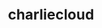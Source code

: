 ---
title: "charliecloud"
layout: cache
categories: [package, develop]
meta: {"versions": ["0.34"], "compilers": ["cce@=15.0.1", "gcc@=11.4.0", "gcc@=9.4.0", "oneapi@=2023.2.0", "oneapi@=2023.2.1"], "oss": ["rhel8", "ubuntu20.04"], "platforms": ["linux"], "targets": ["aarch64", "neoverse_v1", "ppc64le", "x86_64_v3", "zen4"], "stacks": ["e4s", "e4s-arm", "e4s-cray-rhel", "e4s-neoverse_v1", "e4s-oneapi", "e4s-power", "root"], "num_specs": 60, "num_specs_by_stack": {"root": 60, "e4s-cray-rhel": 10, "e4s-arm": 8, "e4s-neoverse_v1": 6, "e4s-power": 12, "e4s": 12, "e4s-oneapi": 12}}
spec_details: [{"hash": "vrwbtnbdvfvvd6nfxgumdvgxbtm6j3af", "compiler": "cce@=15.0.1", "versions": ["0.34"], "os": "rhel8", "platform": "linux", "target": "zen4", "variants": ["build_system=autotools", "~docs", "~squashfuse"], "stacks": ["root", "e4s-cray-rhel"], "size": "-", "tarball": "https://binaries.spack.io/develop/build_cache/linux-rhel8-zen4/cce-15.0.1/charliecloud-0.34/linux-rhel8-zen4-cce-15.0.1-charliecloud-0.34-vrwbtnbdvfvvd6nfxgumdvgxbtm6j3af.spack"}, {"hash": "yox5po3z62pqofge73f6ihy72fzeu6of", "compiler": "cce@=15.0.1", "versions": ["0.34"], "os": "rhel8", "platform": "linux", "target": "zen4", "variants": ["build_system=autotools", "~docs", "~squashfuse"], "stacks": ["root", "e4s-cray-rhel"], "size": "-", "tarball": "https://binaries.spack.io/develop/build_cache/linux-rhel8-zen4/cce-15.0.1/charliecloud-0.34/linux-rhel8-zen4-cce-15.0.1-charliecloud-0.34-yox5po3z62pqofge73f6ihy72fzeu6of.spack"}, {"hash": "rlwe7r4jz4ngr43t6ral6ybips2svuyn", "compiler": "cce@=15.0.1", "versions": ["0.34"], "os": "rhel8", "platform": "linux", "target": "zen4", "variants": ["build_system=autotools", "~docs", "~squashfuse"], "stacks": ["root", "e4s-cray-rhel"], "size": "-", "tarball": "https://binaries.spack.io/develop/build_cache/linux-rhel8-zen4/cce-15.0.1/charliecloud-0.34/linux-rhel8-zen4-cce-15.0.1-charliecloud-0.34-rlwe7r4jz4ngr43t6ral6ybips2svuyn.spack"}, {"hash": "ha3p4l626w3ri7gm5ued7s7c4khktlxq", "compiler": "cce@=15.0.1", "versions": ["0.34"], "os": "rhel8", "platform": "linux", "target": "zen4", "variants": ["build_system=autotools", "~docs", "~squashfuse"], "stacks": ["root", "e4s-cray-rhel"], "size": "-", "tarball": "https://binaries.spack.io/develop/build_cache/linux-rhel8-zen4/cce-15.0.1/charliecloud-0.34/linux-rhel8-zen4-cce-15.0.1-charliecloud-0.34-ha3p4l626w3ri7gm5ued7s7c4khktlxq.spack"}, {"hash": "463auginlnguajr73u7z3ramnefwhp5l", "compiler": "cce@=15.0.1", "versions": ["0.34"], "os": "rhel8", "platform": "linux", "target": "zen4", "variants": ["build_system=autotools", "~docs", "~squashfuse"], "stacks": ["root", "e4s-cray-rhel"], "size": "-", "tarball": "https://binaries.spack.io/develop/build_cache/linux-rhel8-zen4/cce-15.0.1/charliecloud-0.34/linux-rhel8-zen4-cce-15.0.1-charliecloud-0.34-463auginlnguajr73u7z3ramnefwhp5l.spack"}, {"hash": "3kgdc4djddxb42hiyi5aqi6huuj2yw2l", "compiler": "cce@=15.0.1", "versions": ["0.34"], "os": "rhel8", "platform": "linux", "target": "zen4", "variants": ["build_system=autotools", "~docs", "~squashfuse"], "stacks": ["root", "e4s-cray-rhel"], "size": "-", "tarball": "https://binaries.spack.io/develop/build_cache/linux-rhel8-zen4/cce-15.0.1/charliecloud-0.34/linux-rhel8-zen4-cce-15.0.1-charliecloud-0.34-3kgdc4djddxb42hiyi5aqi6huuj2yw2l.spack"}, {"hash": "d5pwmqx4qhyojz2p7xuy6wc6i4y7sfae", "compiler": "cce@=15.0.1", "versions": ["0.34"], "os": "rhel8", "platform": "linux", "target": "zen4", "variants": ["build_system=autotools", "~docs", "~squashfuse"], "stacks": ["root", "e4s-cray-rhel"], "size": "-", "tarball": "https://binaries.spack.io/develop/build_cache/linux-rhel8-zen4/cce-15.0.1/charliecloud-0.34/linux-rhel8-zen4-cce-15.0.1-charliecloud-0.34-d5pwmqx4qhyojz2p7xuy6wc6i4y7sfae.spack"}, {"hash": "h5e36w3werrqtqutmeaitdll6lgfke7a", "compiler": "cce@=15.0.1", "versions": ["0.34"], "os": "rhel8", "platform": "linux", "target": "zen4", "variants": ["build_system=autotools", "~docs", "~squashfuse"], "stacks": ["root", "e4s-cray-rhel"], "size": "-", "tarball": "https://binaries.spack.io/develop/build_cache/linux-rhel8-zen4/cce-15.0.1/charliecloud-0.34/linux-rhel8-zen4-cce-15.0.1-charliecloud-0.34-h5e36w3werrqtqutmeaitdll6lgfke7a.spack"}, {"hash": "xizcfvdbrgxuentobays54gn2zq46zkw", "compiler": "cce@=15.0.1", "versions": ["0.34"], "os": "rhel8", "platform": "linux", "target": "zen4", "variants": ["build_system=autotools", "~docs", "~squashfuse"], "stacks": ["root", "e4s-cray-rhel"], "size": "-", "tarball": "https://binaries.spack.io/develop/build_cache/linux-rhel8-zen4/cce-15.0.1/charliecloud-0.34/linux-rhel8-zen4-cce-15.0.1-charliecloud-0.34-xizcfvdbrgxuentobays54gn2zq46zkw.spack"}, {"hash": "uwgwtsooi37o7ovgi6kvtb4ovssmnot7", "compiler": "cce@=15.0.1", "versions": ["0.34"], "os": "rhel8", "platform": "linux", "target": "zen4", "variants": ["build_system=autotools", "~docs", "~squashfuse"], "stacks": ["root", "e4s-cray-rhel"], "size": "-", "tarball": "https://binaries.spack.io/develop/build_cache/linux-rhel8-zen4/cce-15.0.1/charliecloud-0.34/linux-rhel8-zen4-cce-15.0.1-charliecloud-0.34-uwgwtsooi37o7ovgi6kvtb4ovssmnot7.spack"}, {"hash": "npj2f6n3a2alkj5b3lxuhkqr2ox2dzob", "compiler": "gcc@=11.4.0", "versions": ["0.34"], "os": "ubuntu20.04", "platform": "linux", "target": "aarch64", "variants": ["build_system=autotools", "~docs", "~squashfuse"], "stacks": ["e4s-arm", "root"], "size": "-", "tarball": "https://binaries.spack.io/develop/build_cache/linux-ubuntu20.04-aarch64/gcc-11.4.0/charliecloud-0.34/linux-ubuntu20.04-aarch64-gcc-11.4.0-charliecloud-0.34-npj2f6n3a2alkj5b3lxuhkqr2ox2dzob.spack"}, {"hash": "qsvhse5wclg2xrsdhf63uj4gmqr4yn6j", "compiler": "gcc@=11.4.0", "versions": ["0.34"], "os": "ubuntu20.04", "platform": "linux", "target": "aarch64", "variants": ["build_system=autotools", "~docs", "~squashfuse"], "stacks": ["e4s-arm", "root"], "size": "-", "tarball": "https://binaries.spack.io/develop/build_cache/linux-ubuntu20.04-aarch64/gcc-11.4.0/charliecloud-0.34/linux-ubuntu20.04-aarch64-gcc-11.4.0-charliecloud-0.34-qsvhse5wclg2xrsdhf63uj4gmqr4yn6j.spack"}, {"hash": "til2a44xc4n6yjwtjj67kdjgau4wgfem", "compiler": "gcc@=11.4.0", "versions": ["0.34"], "os": "ubuntu20.04", "platform": "linux", "target": "aarch64", "variants": ["build_system=autotools", "~docs", "~squashfuse"], "stacks": ["e4s-arm", "root"], "size": "-", "tarball": "https://binaries.spack.io/develop/build_cache/linux-ubuntu20.04-aarch64/gcc-11.4.0/charliecloud-0.34/linux-ubuntu20.04-aarch64-gcc-11.4.0-charliecloud-0.34-til2a44xc4n6yjwtjj67kdjgau4wgfem.spack"}, {"hash": "ubyplpbhdt6br7vyw2iruh2ryk2uukhv", "compiler": "gcc@=11.4.0", "versions": ["0.34"], "os": "ubuntu20.04", "platform": "linux", "target": "aarch64", "variants": ["build_system=autotools", "~docs", "~squashfuse"], "stacks": ["e4s-arm", "root"], "size": "-", "tarball": "https://binaries.spack.io/develop/build_cache/linux-ubuntu20.04-aarch64/gcc-11.4.0/charliecloud-0.34/linux-ubuntu20.04-aarch64-gcc-11.4.0-charliecloud-0.34-ubyplpbhdt6br7vyw2iruh2ryk2uukhv.spack"}, {"hash": "76rdclvx3tywxyc2k43emxln75vzioua", "compiler": "gcc@=11.4.0", "versions": ["0.34"], "os": "ubuntu20.04", "platform": "linux", "target": "aarch64", "variants": ["build_system=autotools", "~docs", "~squashfuse"], "stacks": ["e4s-arm", "root"], "size": "-", "tarball": "https://binaries.spack.io/develop/build_cache/linux-ubuntu20.04-aarch64/gcc-11.4.0/charliecloud-0.34/linux-ubuntu20.04-aarch64-gcc-11.4.0-charliecloud-0.34-76rdclvx3tywxyc2k43emxln75vzioua.spack"}, {"hash": "cx5jfw6rd2zynwagxd7zylrxb5vl2r3g", "compiler": "gcc@=11.4.0", "versions": ["0.34"], "os": "ubuntu20.04", "platform": "linux", "target": "aarch64", "variants": ["build_system=autotools", "~docs", "~squashfuse"], "stacks": ["e4s-arm", "root"], "size": "-", "tarball": "https://binaries.spack.io/develop/build_cache/linux-ubuntu20.04-aarch64/gcc-11.4.0/charliecloud-0.34/linux-ubuntu20.04-aarch64-gcc-11.4.0-charliecloud-0.34-cx5jfw6rd2zynwagxd7zylrxb5vl2r3g.spack"}, {"hash": "xbfso2oifd53c6zrhtsffg442czwmmof", "compiler": "gcc@=11.4.0", "versions": ["0.34"], "os": "ubuntu20.04", "platform": "linux", "target": "aarch64", "variants": ["build_system=autotools", "~docs", "~squashfuse"], "stacks": ["e4s-arm", "root"], "size": "-", "tarball": "https://binaries.spack.io/develop/build_cache/linux-ubuntu20.04-aarch64/gcc-11.4.0/charliecloud-0.34/linux-ubuntu20.04-aarch64-gcc-11.4.0-charliecloud-0.34-xbfso2oifd53c6zrhtsffg442czwmmof.spack"}, {"hash": "wvmrolfcf5ozvs7s7byng5ashms6bumv", "compiler": "gcc@=11.4.0", "versions": ["0.34"], "os": "ubuntu20.04", "platform": "linux", "target": "aarch64", "variants": ["build_system=autotools", "~docs", "~squashfuse"], "stacks": ["e4s-arm", "root"], "size": "-", "tarball": "https://binaries.spack.io/develop/build_cache/linux-ubuntu20.04-aarch64/gcc-11.4.0/charliecloud-0.34/linux-ubuntu20.04-aarch64-gcc-11.4.0-charliecloud-0.34-wvmrolfcf5ozvs7s7byng5ashms6bumv.spack"}, {"hash": "22oddfgmza7kuno4s5qarpmnjaypnnpw", "compiler": "gcc@=11.4.0", "versions": ["0.34"], "os": "ubuntu20.04", "platform": "linux", "target": "neoverse_v1", "variants": ["build_system=autotools", "~docs", "~squashfuse"], "stacks": ["e4s-neoverse_v1", "root"], "size": "-", "tarball": "https://binaries.spack.io/develop/build_cache/linux-ubuntu20.04-neoverse_v1/gcc-11.4.0/charliecloud-0.34/linux-ubuntu20.04-neoverse_v1-gcc-11.4.0-charliecloud-0.34-22oddfgmza7kuno4s5qarpmnjaypnnpw.spack"}, {"hash": "4fkuf6ytdtc3lhyuvhszfnlsg6cijbss", "compiler": "gcc@=11.4.0", "versions": ["0.34"], "os": "ubuntu20.04", "platform": "linux", "target": "neoverse_v1", "variants": ["build_system=autotools", "~docs", "~squashfuse"], "stacks": ["e4s-neoverse_v1", "root"], "size": "-", "tarball": "https://binaries.spack.io/develop/build_cache/linux-ubuntu20.04-neoverse_v1/gcc-11.4.0/charliecloud-0.34/linux-ubuntu20.04-neoverse_v1-gcc-11.4.0-charliecloud-0.34-4fkuf6ytdtc3lhyuvhszfnlsg6cijbss.spack"}, {"hash": "twekymoskws7hlqn2qt5eylmui3tz7k3", "compiler": "gcc@=11.4.0", "versions": ["0.34"], "os": "ubuntu20.04", "platform": "linux", "target": "neoverse_v1", "variants": ["build_system=autotools", "~docs", "~squashfuse"], "stacks": ["e4s-neoverse_v1", "root"], "size": "-", "tarball": "https://binaries.spack.io/develop/build_cache/linux-ubuntu20.04-neoverse_v1/gcc-11.4.0/charliecloud-0.34/linux-ubuntu20.04-neoverse_v1-gcc-11.4.0-charliecloud-0.34-twekymoskws7hlqn2qt5eylmui3tz7k3.spack"}, {"hash": "6ftfa4s6c3ejz3drbte4n7yg42vfc3pq", "compiler": "gcc@=11.4.0", "versions": ["0.34"], "os": "ubuntu20.04", "platform": "linux", "target": "neoverse_v1", "variants": ["build_system=autotools", "~docs", "~squashfuse"], "stacks": ["e4s-neoverse_v1", "root"], "size": "-", "tarball": "https://binaries.spack.io/develop/build_cache/linux-ubuntu20.04-neoverse_v1/gcc-11.4.0/charliecloud-0.34/linux-ubuntu20.04-neoverse_v1-gcc-11.4.0-charliecloud-0.34-6ftfa4s6c3ejz3drbte4n7yg42vfc3pq.spack"}, {"hash": "4euyufouykpmckfyjfoo5u5pznr362kr", "compiler": "gcc@=11.4.0", "versions": ["0.34"], "os": "ubuntu20.04", "platform": "linux", "target": "neoverse_v1", "variants": ["build_system=autotools", "~docs", "~squashfuse"], "stacks": ["e4s-neoverse_v1", "root"], "size": "-", "tarball": "https://binaries.spack.io/develop/build_cache/linux-ubuntu20.04-neoverse_v1/gcc-11.4.0/charliecloud-0.34/linux-ubuntu20.04-neoverse_v1-gcc-11.4.0-charliecloud-0.34-4euyufouykpmckfyjfoo5u5pznr362kr.spack"}, {"hash": "y6apirscspxo2uci6rhj3htair7xpgg4", "compiler": "gcc@=11.4.0", "versions": ["0.34"], "os": "ubuntu20.04", "platform": "linux", "target": "neoverse_v1", "variants": ["build_system=autotools", "~docs", "~squashfuse"], "stacks": ["e4s-neoverse_v1", "root"], "size": "-", "tarball": "https://binaries.spack.io/develop/build_cache/linux-ubuntu20.04-neoverse_v1/gcc-11.4.0/charliecloud-0.34/linux-ubuntu20.04-neoverse_v1-gcc-11.4.0-charliecloud-0.34-y6apirscspxo2uci6rhj3htair7xpgg4.spack"}, {"hash": "l766v2ggcehy4mi5kqzzjkz4day6t7he", "compiler": "gcc@=9.4.0", "versions": ["0.34"], "os": "ubuntu20.04", "platform": "linux", "target": "ppc64le", "variants": ["build_system=autotools", "~docs", "~squashfuse"], "stacks": ["e4s-power", "root"], "size": "-", "tarball": "https://binaries.spack.io/develop/build_cache/linux-ubuntu20.04-ppc64le/gcc-9.4.0/charliecloud-0.34/linux-ubuntu20.04-ppc64le-gcc-9.4.0-charliecloud-0.34-l766v2ggcehy4mi5kqzzjkz4day6t7he.spack"}, {"hash": "lycudmwyhrcalee4bkwprnayczkaghld", "compiler": "gcc@=9.4.0", "versions": ["0.34"], "os": "ubuntu20.04", "platform": "linux", "target": "ppc64le", "variants": ["build_system=autotools", "~docs", "~squashfuse"], "stacks": ["e4s-power", "root"], "size": "-", "tarball": "https://binaries.spack.io/develop/build_cache/linux-ubuntu20.04-ppc64le/gcc-9.4.0/charliecloud-0.34/linux-ubuntu20.04-ppc64le-gcc-9.4.0-charliecloud-0.34-lycudmwyhrcalee4bkwprnayczkaghld.spack"}, {"hash": "mqdhfhke2esow6za7fqcojr6ujlorhmr", "compiler": "gcc@=9.4.0", "versions": ["0.34"], "os": "ubuntu20.04", "platform": "linux", "target": "ppc64le", "variants": ["build_system=autotools", "~docs", "~squashfuse"], "stacks": ["e4s-power", "root"], "size": "-", "tarball": "https://binaries.spack.io/develop/build_cache/linux-ubuntu20.04-ppc64le/gcc-9.4.0/charliecloud-0.34/linux-ubuntu20.04-ppc64le-gcc-9.4.0-charliecloud-0.34-mqdhfhke2esow6za7fqcojr6ujlorhmr.spack"}, {"hash": "niyqby5vfo3kgd3get5hyfplvxmgrrms", "compiler": "gcc@=9.4.0", "versions": ["0.34"], "os": "ubuntu20.04", "platform": "linux", "target": "ppc64le", "variants": ["build_system=autotools", "~docs", "~squashfuse"], "stacks": ["e4s-power", "root"], "size": "-", "tarball": "https://binaries.spack.io/develop/build_cache/linux-ubuntu20.04-ppc64le/gcc-9.4.0/charliecloud-0.34/linux-ubuntu20.04-ppc64le-gcc-9.4.0-charliecloud-0.34-niyqby5vfo3kgd3get5hyfplvxmgrrms.spack"}, {"hash": "zrufwhq4bvq7d4s57uucb32ng2s6rifl", "compiler": "gcc@=9.4.0", "versions": ["0.34"], "os": "ubuntu20.04", "platform": "linux", "target": "ppc64le", "variants": ["build_system=autotools", "~docs", "~squashfuse"], "stacks": ["e4s-power", "root"], "size": "-", "tarball": "https://binaries.spack.io/develop/build_cache/linux-ubuntu20.04-ppc64le/gcc-9.4.0/charliecloud-0.34/linux-ubuntu20.04-ppc64le-gcc-9.4.0-charliecloud-0.34-zrufwhq4bvq7d4s57uucb32ng2s6rifl.spack"}, {"hash": "eradwnbp5g6czfymznttcfqj7bh5jpss", "compiler": "gcc@=9.4.0", "versions": ["0.34"], "os": "ubuntu20.04", "platform": "linux", "target": "ppc64le", "variants": ["build_system=autotools", "~docs", "~squashfuse"], "stacks": ["e4s-power", "root"], "size": "-", "tarball": "https://binaries.spack.io/develop/build_cache/linux-ubuntu20.04-ppc64le/gcc-9.4.0/charliecloud-0.34/linux-ubuntu20.04-ppc64le-gcc-9.4.0-charliecloud-0.34-eradwnbp5g6czfymznttcfqj7bh5jpss.spack"}, {"hash": "iaiwcbyajty6ibvwwtqicoaeig27c66c", "compiler": "gcc@=9.4.0", "versions": ["0.34"], "os": "ubuntu20.04", "platform": "linux", "target": "ppc64le", "variants": ["build_system=autotools", "~docs", "~squashfuse"], "stacks": ["e4s-power", "root"], "size": "-", "tarball": "https://binaries.spack.io/develop/build_cache/linux-ubuntu20.04-ppc64le/gcc-9.4.0/charliecloud-0.34/linux-ubuntu20.04-ppc64le-gcc-9.4.0-charliecloud-0.34-iaiwcbyajty6ibvwwtqicoaeig27c66c.spack"}, {"hash": "kjqutofpkvw6ezorj5kvhcq3m6i7onja", "compiler": "gcc@=9.4.0", "versions": ["0.34"], "os": "ubuntu20.04", "platform": "linux", "target": "ppc64le", "variants": ["build_system=autotools", "~docs", "~squashfuse"], "stacks": ["e4s-power", "root"], "size": "-", "tarball": "https://binaries.spack.io/develop/build_cache/linux-ubuntu20.04-ppc64le/gcc-9.4.0/charliecloud-0.34/linux-ubuntu20.04-ppc64le-gcc-9.4.0-charliecloud-0.34-kjqutofpkvw6ezorj5kvhcq3m6i7onja.spack"}, {"hash": "eakz5j3fpizfcmphhhwkzypgse6pf5l4", "compiler": "gcc@=9.4.0", "versions": ["0.34"], "os": "ubuntu20.04", "platform": "linux", "target": "ppc64le", "variants": ["build_system=autotools", "~docs", "~squashfuse"], "stacks": ["e4s-power", "root"], "size": "-", "tarball": "https://binaries.spack.io/develop/build_cache/linux-ubuntu20.04-ppc64le/gcc-9.4.0/charliecloud-0.34/linux-ubuntu20.04-ppc64le-gcc-9.4.0-charliecloud-0.34-eakz5j3fpizfcmphhhwkzypgse6pf5l4.spack"}, {"hash": "apajv5xptjmvswpmv3msg55j5buogp3q", "compiler": "gcc@=9.4.0", "versions": ["0.34"], "os": "ubuntu20.04", "platform": "linux", "target": "ppc64le", "variants": ["build_system=autotools", "~docs", "~squashfuse"], "stacks": ["e4s-power", "root"], "size": "-", "tarball": "https://binaries.spack.io/develop/build_cache/linux-ubuntu20.04-ppc64le/gcc-9.4.0/charliecloud-0.34/linux-ubuntu20.04-ppc64le-gcc-9.4.0-charliecloud-0.34-apajv5xptjmvswpmv3msg55j5buogp3q.spack"}, {"hash": "3rseykegnk7hgyytdlqtq6ffnjc7ez5b", "compiler": "gcc@=9.4.0", "versions": ["0.34"], "os": "ubuntu20.04", "platform": "linux", "target": "ppc64le", "variants": ["build_system=autotools", "~docs", "~squashfuse"], "stacks": ["e4s-power", "root"], "size": "-", "tarball": "https://binaries.spack.io/develop/build_cache/linux-ubuntu20.04-ppc64le/gcc-9.4.0/charliecloud-0.34/linux-ubuntu20.04-ppc64le-gcc-9.4.0-charliecloud-0.34-3rseykegnk7hgyytdlqtq6ffnjc7ez5b.spack"}, {"hash": "fti52gbuypyc4vdnouamrhf6zfhv6u54", "compiler": "gcc@=9.4.0", "versions": ["0.34"], "os": "ubuntu20.04", "platform": "linux", "target": "ppc64le", "variants": ["build_system=autotools", "~docs", "~squashfuse"], "stacks": ["e4s-power", "root"], "size": "-", "tarball": "https://binaries.spack.io/develop/build_cache/linux-ubuntu20.04-ppc64le/gcc-9.4.0/charliecloud-0.34/linux-ubuntu20.04-ppc64le-gcc-9.4.0-charliecloud-0.34-fti52gbuypyc4vdnouamrhf6zfhv6u54.spack"}, {"hash": "r3zclfgyx23bmmyvtbjy2mqcowbt2yk3", "compiler": "gcc@=11.4.0", "versions": ["0.34"], "os": "ubuntu20.04", "platform": "linux", "target": "x86_64_v3", "variants": ["build_system=autotools", "~docs", "~squashfuse"], "stacks": ["e4s", "root"], "size": "-", "tarball": "https://binaries.spack.io/develop/build_cache/linux-ubuntu20.04-x86_64_v3/gcc-11.4.0/charliecloud-0.34/linux-ubuntu20.04-x86_64_v3-gcc-11.4.0-charliecloud-0.34-r3zclfgyx23bmmyvtbjy2mqcowbt2yk3.spack"}, {"hash": "tqb4bwn7yqtppcopabvmf7gqtf5vg3qp", "compiler": "gcc@=11.4.0", "versions": ["0.34"], "os": "ubuntu20.04", "platform": "linux", "target": "x86_64_v3", "variants": ["build_system=autotools", "~docs", "~squashfuse"], "stacks": ["e4s", "root"], "size": "-", "tarball": "https://binaries.spack.io/develop/build_cache/linux-ubuntu20.04-x86_64_v3/gcc-11.4.0/charliecloud-0.34/linux-ubuntu20.04-x86_64_v3-gcc-11.4.0-charliecloud-0.34-tqb4bwn7yqtppcopabvmf7gqtf5vg3qp.spack"}, {"hash": "mztqasgyrlczvvmr6nx4kjckwxfhczv2", "compiler": "gcc@=11.4.0", "versions": ["0.34"], "os": "ubuntu20.04", "platform": "linux", "target": "x86_64_v3", "variants": ["build_system=autotools", "~docs", "~squashfuse"], "stacks": ["e4s", "root"], "size": "-", "tarball": "https://binaries.spack.io/develop/build_cache/linux-ubuntu20.04-x86_64_v3/gcc-11.4.0/charliecloud-0.34/linux-ubuntu20.04-x86_64_v3-gcc-11.4.0-charliecloud-0.34-mztqasgyrlczvvmr6nx4kjckwxfhczv2.spack"}, {"hash": "apb65dbqnwxuwxuy6duurhux3tjn42kd", "compiler": "gcc@=11.4.0", "versions": ["0.34"], "os": "ubuntu20.04", "platform": "linux", "target": "x86_64_v3", "variants": ["build_system=autotools", "~docs", "~squashfuse"], "stacks": ["e4s", "root"], "size": "-", "tarball": "https://binaries.spack.io/develop/build_cache/linux-ubuntu20.04-x86_64_v3/gcc-11.4.0/charliecloud-0.34/linux-ubuntu20.04-x86_64_v3-gcc-11.4.0-charliecloud-0.34-apb65dbqnwxuwxuy6duurhux3tjn42kd.spack"}, {"hash": "ok3hjs5t62ewlrucsbkz6bakaxqksftb", "compiler": "gcc@=11.4.0", "versions": ["0.34"], "os": "ubuntu20.04", "platform": "linux", "target": "x86_64_v3", "variants": ["build_system=autotools", "~docs", "~squashfuse"], "stacks": ["e4s", "root"], "size": "-", "tarball": "https://binaries.spack.io/develop/build_cache/linux-ubuntu20.04-x86_64_v3/gcc-11.4.0/charliecloud-0.34/linux-ubuntu20.04-x86_64_v3-gcc-11.4.0-charliecloud-0.34-ok3hjs5t62ewlrucsbkz6bakaxqksftb.spack"}, {"hash": "kq3zynxxapkpk6krvhyc2qemmpsgqrj2", "compiler": "gcc@=11.4.0", "versions": ["0.34"], "os": "ubuntu20.04", "platform": "linux", "target": "x86_64_v3", "variants": ["build_system=autotools", "~docs", "~squashfuse"], "stacks": ["e4s", "root"], "size": "-", "tarball": "https://binaries.spack.io/develop/build_cache/linux-ubuntu20.04-x86_64_v3/gcc-11.4.0/charliecloud-0.34/linux-ubuntu20.04-x86_64_v3-gcc-11.4.0-charliecloud-0.34-kq3zynxxapkpk6krvhyc2qemmpsgqrj2.spack"}, {"hash": "apgvjd7bzfsekiheiffvgmgzadcr7peq", "compiler": "gcc@=11.4.0", "versions": ["0.34"], "os": "ubuntu20.04", "platform": "linux", "target": "x86_64_v3", "variants": ["build_system=autotools", "~docs", "~squashfuse"], "stacks": ["e4s", "root"], "size": "-", "tarball": "https://binaries.spack.io/develop/build_cache/linux-ubuntu20.04-x86_64_v3/gcc-11.4.0/charliecloud-0.34/linux-ubuntu20.04-x86_64_v3-gcc-11.4.0-charliecloud-0.34-apgvjd7bzfsekiheiffvgmgzadcr7peq.spack"}, {"hash": "ci7pdz6uiakbodqdr4bsdafbvlfultgw", "compiler": "gcc@=11.4.0", "versions": ["0.34"], "os": "ubuntu20.04", "platform": "linux", "target": "x86_64_v3", "variants": ["build_system=autotools", "~docs", "~squashfuse"], "stacks": ["e4s", "root"], "size": "-", "tarball": "https://binaries.spack.io/develop/build_cache/linux-ubuntu20.04-x86_64_v3/gcc-11.4.0/charliecloud-0.34/linux-ubuntu20.04-x86_64_v3-gcc-11.4.0-charliecloud-0.34-ci7pdz6uiakbodqdr4bsdafbvlfultgw.spack"}, {"hash": "tqb5i73fr6wxc2eeiscorsl4j3zvwwlg", "compiler": "gcc@=11.4.0", "versions": ["0.34"], "os": "ubuntu20.04", "platform": "linux", "target": "x86_64_v3", "variants": ["build_system=autotools", "~docs", "~squashfuse"], "stacks": ["e4s", "root"], "size": "-", "tarball": "https://binaries.spack.io/develop/build_cache/linux-ubuntu20.04-x86_64_v3/gcc-11.4.0/charliecloud-0.34/linux-ubuntu20.04-x86_64_v3-gcc-11.4.0-charliecloud-0.34-tqb5i73fr6wxc2eeiscorsl4j3zvwwlg.spack"}, {"hash": "ljwk2bg7agwfekbqcppvjcb4k6djesqn", "compiler": "gcc@=11.4.0", "versions": ["0.34"], "os": "ubuntu20.04", "platform": "linux", "target": "x86_64_v3", "variants": ["build_system=autotools", "~docs", "~squashfuse"], "stacks": ["e4s", "root"], "size": "-", "tarball": "https://binaries.spack.io/develop/build_cache/linux-ubuntu20.04-x86_64_v3/gcc-11.4.0/charliecloud-0.34/linux-ubuntu20.04-x86_64_v3-gcc-11.4.0-charliecloud-0.34-ljwk2bg7agwfekbqcppvjcb4k6djesqn.spack"}, {"hash": "emh3sam2lp65nlpqi5gc2za6yvcce5ep", "compiler": "gcc@=11.4.0", "versions": ["0.34"], "os": "ubuntu20.04", "platform": "linux", "target": "x86_64_v3", "variants": ["build_system=autotools", "~docs", "~squashfuse"], "stacks": ["e4s", "root"], "size": "-", "tarball": "https://binaries.spack.io/develop/build_cache/linux-ubuntu20.04-x86_64_v3/gcc-11.4.0/charliecloud-0.34/linux-ubuntu20.04-x86_64_v3-gcc-11.4.0-charliecloud-0.34-emh3sam2lp65nlpqi5gc2za6yvcce5ep.spack"}, {"hash": "zdyeibsy2qihm3wi3azjilw4oldw24di", "compiler": "gcc@=11.4.0", "versions": ["0.34"], "os": "ubuntu20.04", "platform": "linux", "target": "x86_64_v3", "variants": ["build_system=autotools", "~docs", "~squashfuse"], "stacks": ["e4s", "root"], "size": "-", "tarball": "https://binaries.spack.io/develop/build_cache/linux-ubuntu20.04-x86_64_v3/gcc-11.4.0/charliecloud-0.34/linux-ubuntu20.04-x86_64_v3-gcc-11.4.0-charliecloud-0.34-zdyeibsy2qihm3wi3azjilw4oldw24di.spack"}, {"hash": "jewfe42nxtwfev7viuhoat5wciz7qfs3", "compiler": "oneapi@=2023.2.0", "versions": ["0.34"], "os": "ubuntu20.04", "platform": "linux", "target": "x86_64_v3", "variants": ["build_system=autotools", "~docs", "~squashfuse"], "stacks": ["root", "e4s-oneapi"], "size": "-", "tarball": "https://binaries.spack.io/develop/build_cache/linux-ubuntu20.04-x86_64_v3/oneapi-2023.2.0/charliecloud-0.34/linux-ubuntu20.04-x86_64_v3-oneapi-2023.2.0-charliecloud-0.34-jewfe42nxtwfev7viuhoat5wciz7qfs3.spack"}, {"hash": "3ychq524k6ke5upyktkdql4otsvoin3q", "compiler": "oneapi@=2023.2.1", "versions": ["0.34"], "os": "ubuntu20.04", "platform": "linux", "target": "x86_64_v3", "variants": ["build_system=autotools", "~docs", "~squashfuse"], "stacks": ["root", "e4s-oneapi"], "size": "-", "tarball": "https://binaries.spack.io/develop/build_cache/linux-ubuntu20.04-x86_64_v3/oneapi-2023.2.1/charliecloud-0.34/linux-ubuntu20.04-x86_64_v3-oneapi-2023.2.1-charliecloud-0.34-3ychq524k6ke5upyktkdql4otsvoin3q.spack"}, {"hash": "xuy3ggi4dlent362gylkbmlzwbnpxg5c", "compiler": "oneapi@=2023.2.1", "versions": ["0.34"], "os": "ubuntu20.04", "platform": "linux", "target": "x86_64_v3", "variants": ["build_system=autotools", "~docs", "~squashfuse"], "stacks": ["root", "e4s-oneapi"], "size": "-", "tarball": "https://binaries.spack.io/develop/build_cache/linux-ubuntu20.04-x86_64_v3/oneapi-2023.2.1/charliecloud-0.34/linux-ubuntu20.04-x86_64_v3-oneapi-2023.2.1-charliecloud-0.34-xuy3ggi4dlent362gylkbmlzwbnpxg5c.spack"}, {"hash": "g6ddggkbtwunuout7ofiuk65aajok3l4", "compiler": "oneapi@=2023.2.1", "versions": ["0.34"], "os": "ubuntu20.04", "platform": "linux", "target": "x86_64_v3", "variants": ["build_system=autotools", "~docs", "~squashfuse"], "stacks": ["root", "e4s-oneapi"], "size": "-", "tarball": "https://binaries.spack.io/develop/build_cache/linux-ubuntu20.04-x86_64_v3/oneapi-2023.2.1/charliecloud-0.34/linux-ubuntu20.04-x86_64_v3-oneapi-2023.2.1-charliecloud-0.34-g6ddggkbtwunuout7ofiuk65aajok3l4.spack"}, {"hash": "zcs4cwg5zaenfwjijyzcus2zdufambtk", "compiler": "oneapi@=2023.2.1", "versions": ["0.34"], "os": "ubuntu20.04", "platform": "linux", "target": "x86_64_v3", "variants": ["build_system=autotools", "~docs", "~squashfuse"], "stacks": ["root", "e4s-oneapi"], "size": "-", "tarball": "https://binaries.spack.io/develop/build_cache/linux-ubuntu20.04-x86_64_v3/oneapi-2023.2.1/charliecloud-0.34/linux-ubuntu20.04-x86_64_v3-oneapi-2023.2.1-charliecloud-0.34-zcs4cwg5zaenfwjijyzcus2zdufambtk.spack"}, {"hash": "eyiyis4m6zbgjspdpc6lm47sfmgkdmux", "compiler": "oneapi@=2023.2.1", "versions": ["0.34"], "os": "ubuntu20.04", "platform": "linux", "target": "x86_64_v3", "variants": ["build_system=autotools", "~docs", "~squashfuse"], "stacks": ["root", "e4s-oneapi"], "size": "-", "tarball": "https://binaries.spack.io/develop/build_cache/linux-ubuntu20.04-x86_64_v3/oneapi-2023.2.1/charliecloud-0.34/linux-ubuntu20.04-x86_64_v3-oneapi-2023.2.1-charliecloud-0.34-eyiyis4m6zbgjspdpc6lm47sfmgkdmux.spack"}, {"hash": "jjr52cc5fncq6bydnmlfzinslhrx6bxw", "compiler": "oneapi@=2023.2.1", "versions": ["0.34"], "os": "ubuntu20.04", "platform": "linux", "target": "x86_64_v3", "variants": ["build_system=autotools", "~docs", "~squashfuse"], "stacks": ["root", "e4s-oneapi"], "size": "-", "tarball": "https://binaries.spack.io/develop/build_cache/linux-ubuntu20.04-x86_64_v3/oneapi-2023.2.1/charliecloud-0.34/linux-ubuntu20.04-x86_64_v3-oneapi-2023.2.1-charliecloud-0.34-jjr52cc5fncq6bydnmlfzinslhrx6bxw.spack"}, {"hash": "si36rfhbkv74kj5u2kpupqo5rhbezbkw", "compiler": "oneapi@=2023.2.1", "versions": ["0.34"], "os": "ubuntu20.04", "platform": "linux", "target": "x86_64_v3", "variants": ["build_system=autotools", "~docs", "~squashfuse"], "stacks": ["root", "e4s-oneapi"], "size": "-", "tarball": "https://binaries.spack.io/develop/build_cache/linux-ubuntu20.04-x86_64_v3/oneapi-2023.2.1/charliecloud-0.34/linux-ubuntu20.04-x86_64_v3-oneapi-2023.2.1-charliecloud-0.34-si36rfhbkv74kj5u2kpupqo5rhbezbkw.spack"}, {"hash": "onjipqpp7fwcpekz5q6ca62ssbmhwtol", "compiler": "oneapi@=2023.2.1", "versions": ["0.34"], "os": "ubuntu20.04", "platform": "linux", "target": "x86_64_v3", "variants": ["build_system=autotools", "~docs", "~squashfuse"], "stacks": ["root", "e4s-oneapi"], "size": "-", "tarball": "https://binaries.spack.io/develop/build_cache/linux-ubuntu20.04-x86_64_v3/oneapi-2023.2.1/charliecloud-0.34/linux-ubuntu20.04-x86_64_v3-oneapi-2023.2.1-charliecloud-0.34-onjipqpp7fwcpekz5q6ca62ssbmhwtol.spack"}, {"hash": "ni3dczw7lwt7mrsgdqqmq63i4l6egfx3", "compiler": "oneapi@=2023.2.1", "versions": ["0.34"], "os": "ubuntu20.04", "platform": "linux", "target": "x86_64_v3", "variants": ["build_system=autotools", "~docs", "~squashfuse"], "stacks": ["root", "e4s-oneapi"], "size": "-", "tarball": "https://binaries.spack.io/develop/build_cache/linux-ubuntu20.04-x86_64_v3/oneapi-2023.2.1/charliecloud-0.34/linux-ubuntu20.04-x86_64_v3-oneapi-2023.2.1-charliecloud-0.34-ni3dczw7lwt7mrsgdqqmq63i4l6egfx3.spack"}, {"hash": "6dsh2uyq3ecnr3iv2pdjczfec32rxkls", "compiler": "oneapi@=2023.2.1", "versions": ["0.34"], "os": "ubuntu20.04", "platform": "linux", "target": "x86_64_v3", "variants": ["build_system=autotools", "~docs", "~squashfuse"], "stacks": ["root", "e4s-oneapi"], "size": "-", "tarball": "https://binaries.spack.io/develop/build_cache/linux-ubuntu20.04-x86_64_v3/oneapi-2023.2.1/charliecloud-0.34/linux-ubuntu20.04-x86_64_v3-oneapi-2023.2.1-charliecloud-0.34-6dsh2uyq3ecnr3iv2pdjczfec32rxkls.spack"}, {"hash": "57odhuqziql2wblf7yczv7lvwgdbtsc6", "compiler": "oneapi@=2023.2.1", "versions": ["0.34"], "os": "ubuntu20.04", "platform": "linux", "target": "x86_64_v3", "variants": ["build_system=autotools", "~docs", "~squashfuse"], "stacks": ["root", "e4s-oneapi"], "size": "-", "tarball": "https://binaries.spack.io/develop/build_cache/linux-ubuntu20.04-x86_64_v3/oneapi-2023.2.1/charliecloud-0.34/linux-ubuntu20.04-x86_64_v3-oneapi-2023.2.1-charliecloud-0.34-57odhuqziql2wblf7yczv7lvwgdbtsc6.spack"}]
---